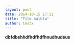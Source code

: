 ```yaml
---
layout: post
date: 2014-10-15 17:11
title: "Tile balbla"
author: testx
---
```


**dbfdbshhdfhdfhdfhnudhudsus**